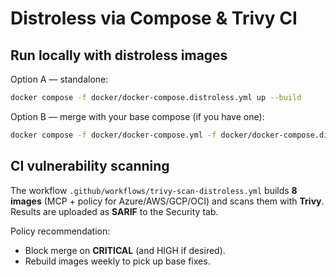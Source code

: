 # Distroless via Compose & Trivy CI

## Run locally with distroless images
Option A — standalone:
```bash
docker compose -f docker/docker-compose.distroless.yml up --build
```

Option B — merge with your base compose (if you have one):
```bash
docker compose -f docker/docker-compose.yml -f docker/docker-compose.distroless.yml --profile distroless up --build
```

## CI vulnerability scanning
The workflow `.github/workflows/trivy-scan-distroless.yml` builds **8 images** (MCP + policy for Azure/AWS/GCP/OCI) and scans them with **Trivy**.
Results are uploaded as **SARIF** to the Security tab.

Policy recommendation:
- Block merge on **CRITICAL** (and HIGH if desired).
- Rebuild images weekly to pick up base fixes.
